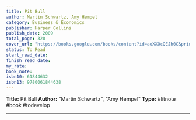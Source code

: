 ```yaml
---
title: Pit Bull
author: Martin Schwartz, Amy Hempel
category: Business & Economics
publisher: Harper Collins
publish_date: 2009
total_page: 320
cover_url: "https://books.google.com/books/content?id=aoXXOcQEJh0C&printsec=frontcover&img=1&zoom=1&source=gbs_api"
status: To Read
start_read_date: 
finish_read_date: 
my_rate: 
book_note: 
isbn10: 61844632
isbn13: 9780061844638
---
```

**Title:** Pit Bull
**Author:** "Martin Schwartz", "Amy Hempel"
**Type:** #litnote #book #todevelop 

---